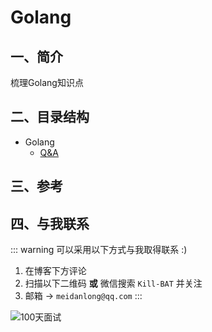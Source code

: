 # Golang

## 一、简介
梳理Golang知识点

## 二、目录结构

- Golang
    - [Q&A](99_qa.md)

## 三、参考



## 四、与我联系

::: warning 可以采用以下方式与我取得联系 :)
1. 在博客下方评论
2. 扫描以下二维码 **或** 微信搜索 `Kill-BAT` 并关注
3. 邮箱 -> `meidanlong@qq.com`
   :::

![100天面试](https://s1.ax1x.com/2022/03/28/qDzjZF.jpg)